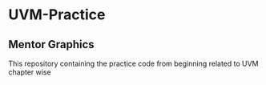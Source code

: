 # UVM-Practice 
## Mentor Graphics
This repository containing the practice code from beginning related to UVM chapter wise
